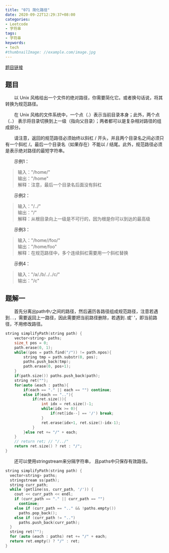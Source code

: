 ```yaml
---
title: "071 简化路径"
date: 2020-09-22T12:29:37+08:00
categories:
- Leetcode
- 字符串
tags:
- 字符串
keywords:
- tech
#thumbnailImage: //example.com/image.jpg
---
```

[题目链接](https://leetcode-cn.com/problems/simplify-path/)
<!--more-->
## 题目
　　以 Unix 风格给出一个文件的绝对路径，你需要简化它。或者换句话说，将其转换为规范路径。

　　在 Unix 风格的文件系统中，一个点（.）表示当前目录本身；此外，两个点 （..） 表示将目录切换到上一级（指向父目录）；两者都可以是复杂相对路径的组成部分。

　　请注意，返回的规范路径必须始终以斜杠 / 开头，并且两个目录名之间必须只有一个斜杠 /。最后一个目录名（如果存在）不能以 / 结尾。此外，规范路径必须是表示绝对路径的最短字符串。

　　示例1：
> 输入："/home/"  
输出："/home"  
解释：注意，最后一个目录名后面没有斜杠

　　示例2：
> 输入："/../"  
输出："/"  
解释：从根目录向上一级是不可行的，因为根是你可以到达的最高级

　　示例3：
> 输入："/home//foo/"  
输出："/home/foo"  
解释：在规范路径中，多个连续斜杠需要用一个斜杠替换

　　示例4：
> 输入："/a/./b/../../c/"  
输出："/c"

## 题解一
　　首先分离出path中`/`之间的路径，然后遍历各路径组成规范路径，注意若遇到`..`，需要返回上一路径，因此需要把当前路径删除，若遇到`.`或' '，即当前路径，不用修改路径。

```cpp
string simplifyPath(string path) {
    vector<string> paths;
    size_t pos = 0;
    path.erase(0, 1);
    while((pos = path.find("/")) != path.npos){
        string tmp = path.substr(0, pos);
        paths.push_back(tmp);
        path.erase(0, pos+1);
    }
    if(path.size()) paths.push_back(path);
    string ret("");
    for(auto &each : paths){
        if(each == "." || each == "") continue;
        else if(each == ".."){
            if(ret.size()){
                int idx = ret.size()-1;
                while(idx >= 0){
                    if(ret[idx--] == '/') break;
                }
                ret.erase(idx+1, ret.size()-idx-1);
            }
        }else ret += "/" + each;
    }
    // return ret; // "/../"
    return ret.size() ? ret : "/";
}
```

　　还可以使用stringstream来分隔字符串， 且paths中只保存有效路径。
```cpp
string simplifyPath(string path) {
  vector<string> paths;
  stringstream ss(path);
  string curr_path;
  while (getline(ss, curr_path, '/')) {
    cout << curr_path << endl;
    if (curr_path == "." || curr_path == "")
      continue;
    else if (curr_path == ".." && !paths.empty())
      paths.pop_back();
    else if (curr_path != "..")
      paths.push_back(curr_path);
  }
  string ret("");
  for (auto &each : paths) ret += "/" + each;
  return ret.empty() ? "/" : ret;
}
```